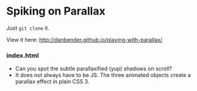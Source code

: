Spiking on Parallax
===================

Just `git clone` it.

View it here: http://danbender.github.io/playing-with-parallax/



### index.html

* Can you spot the subtle parallaxified (yup) shadows on scroll?
* It does not always have to be JS. The three animated objects create a parallax effect in plain CSS 3.